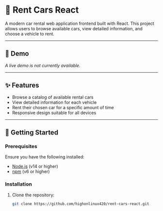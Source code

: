 # 🚗 Rent Cars React

A modern car rental web application frontend built with React. This project allows users to browse available cars, view detailed information, and choose a vehicle to rent.

---

## 📸 Demo

*A live demo is not currently available.*

---

## ✨ Features

- Browse a catalog of available rental cars
- View detailed information for each vehicle
- Rent their chosen car for a specific amount of time
- Responsive design suitable for all devices

---

## 🚀 Getting Started

### Prerequisites

Ensure you have the following installed:

- [Node.js](https://nodejs.org/) (v14 or higher)
- [npm](https://www.npmjs.com/) (v6 or higher)

### Installation

1. Clone the repository:
   ```bash
   git clone https://github.com/highonlinux420/rent-cars-react.git